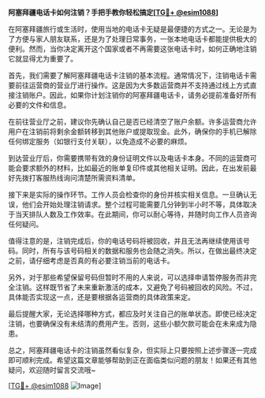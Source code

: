 **阿塞拜疆电话卡如何注销？手把手教你轻松搞定[[TG💪+ @esim1088](https://t.me/s/esim1088)]**

在阿塞拜疆旅行或生活时，使用当地的电话卡无疑是最便捷的方式之一。无论是为了方便与家人朋友联系，还是为了处理日常事务，一张本地电话卡都能提供极大的便利。然而，当你决定离开这个国家或者不再需要这张电话卡时，如何正确地注销它就显得尤为重要了。

首先，我们需要了解阿塞拜疆电话卡注销的基本流程。通常情况下，注销电话卡需要前往运营商的营业厅进行操作。这是因为大多数运营商并不支持通过线上方式直接注销账户。因此，如果你计划注销你的阿塞拜疆电话卡，请务必提前准备好所有必要的文件和信息。

在前往营业厅之前，建议你先确认自己是否已经清空了账户余额。许多运营商允许用户在注销前将剩余金额转移到其他账户或提取现金。此外，确保你的手机已解除任何绑定服务（如银行支付关联），以免造成不必要的麻烦。

到达营业厅后，你需要携带有效的身份证明文件以及电话卡本身。不同的运营商可能会要求额外的材料，比如最近的账单复印件或其他相关证明。因此，在出发前最好先拨打客服热线询问清楚所需资料清单。

接下来是实际的操作环节。工作人员会检查你的身份并核实相关信息。一旦确认无误，他们会开始处理注销请求。整个过程可能需要几分钟到半小时不等，具体取决于当天排队人数及工作效率。在此期间，你可以耐心等待，并随时向工作人员咨询任何疑问。

值得注意的是，注销完成后，你的电话号码将被回收，并且无法再继续使用该号码。同时，所有与该号码相关的数据和服务也会随之消失。所以，在做出最终决定之前，请仔细考虑是否真的有必要注销当前的电话卡。

另外，对于那些希望保留号码但暂时不用的人来说，可以选择申请暂停服务而非完全注销。这样既节省了未来重新激活的成本，又避免了号码被回收的风险。不过，具体能否实现这一点，还是要根据各运营商的具体政策来定。

最后提醒大家，无论选择哪种方式，都应及时关注自己的账单状态。即使已经决定注销，也要确保没有未结清的费用产生。否则，这些小额欠款可能会在未来成为隐患。

总之，阿塞拜疆电话卡的注销虽然看似复杂，但实际上只要按照上述步骤逐一完成即可顺利完成。希望这篇文章能够帮助到正在面临类似问题的朋友！如果还有其他疑问，欢迎随时留言交流哦~

[[TG💪+ @esim1088](https://t.me/s/esim1088) ![Image](https://i.postimg.cc/4NQfJmqS/Snipaste-2025-05-13-00-14-12.png)]